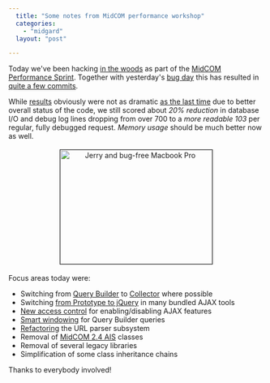 ```yaml
---
  title: "Some notes from MidCOM performance workshop"
  categories: 
    - "midgard"
  layout: "post"

---
```

Today we've been hacking [in the woods][1] as part of the [MidCOM Performance Sprint][2]. Together with yesterday's [bug day][3] this has resulted in [quite a few commits][4].

While [results][12] obviously were not as dramatic [as the last time][5] due to better overall status of the code, we still scored about _20% reduction_ in database I/O and debug log lines dropping from over 700 to a _more readable 103_ per regular, fully debugged request. _Memory usage_ should be much better now as well.


<p style="text-align:center;"><img src="https://s3.eu-central-1.amazonaws.com/bergie-iki-fi/jerry_and_bugless_macbook.jpg" height="225" width="300" border="1" hspace="4" vspace="4" alt="Jerry and bug-free Macbook Pro" title="Jerry and bug-free Macbook Pro" /></p>

Focus areas today were:

* Switching from [Query Builder][7] to [Collector][8] where possible
* Switching [from Prototype to jQuery][10] in many bundled AJAX tools
* [New access control][6] for enabling/disabling AJAX features
* [Smart windowing][13] for Query Builder queries
* [Refactoring][11] the URL parser subsystem
* Removal of [MidCOM 2.4 AIS][9] classes
* Removal of several legacy libraries
* Simplification of some class inheritance chains

Thanks to everybody involved!

[1]: http://www.plazes.com/plazes/61207:ingels
[2]: http://bergie.iki.fi/blog/join_the_midcom_performance_sprint_on_august_30th/
[3]: http://bergie.jaiku.com/presence/10604235
[4]: http://trac.midgard-project.org/timeline?from=08%2F30%2F07&#38;daysback=1&#38;changeset=on&#38;update=Update
[5]: http://bergie.iki.fi/blog/optimizing-the-latest-midcom/
[6]: http://trac.midgard-project.org/changeset/11843
[7]: http://www.midgard-project.org/documentation/midgardquerybuilder/
[8]: http://www.midgard-project.org/documentation/php-midgard_collector/
[9]: http://www.midgard-project.org/documentation/concepts-midcom-specs-subsystems-ais/
[10]: http://jquery.com/blog/2006/08/20/why-jquerys-philosophy-is-better/
[11]: http://www.midgard-project.org/development/mrfc/view/0035.html
[12]: http://bergie.jaiku.com/presence/10744884
[13]: http://rambo.pbt-unknown.org/blog/view/1188546036.html
